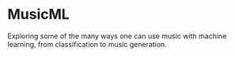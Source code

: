 # MusicML
Exploring some of the many ways one can use music with machine learning, from classification to music generation.
